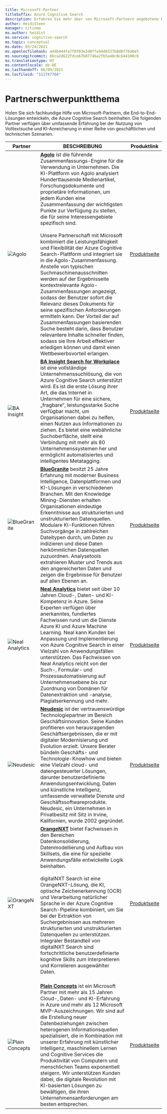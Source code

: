 ```yaml
---
title: Microsoft-Partner
titleSuffix: Azure Cognitive Search
description: Erfahren Sie mehr über von Microsoft-Partnern angebotene End-to-End-Lösungen, die Azure Cognitive Search beinhalten.
author: HeidiSteen
manager: nitinme
ms.author: heidist
ms.service: cognitive-search
ms.topic: conceptual
ms.date: 03/24/2021
ms.openlocfilehash: a4db444fa7f0f03e2d8ffe94d8337b8d0f76a0e5
ms.sourcegitcommit: 8bca2d622fdce67b07746a2fb5a40c0c644100c6
ms.translationtype: HT
ms.contentlocale: de-DE
ms.lasthandoff: 06/09/2021
ms.locfileid: "111747766"
---
```

# <a name="partner-spotlight"></a>Partnerschwerpunktthema

Holen Sie sich fachkundige Hilfe von Microsoft-Partnern, die End-to-End-Lösungen entwickeln, die Azure Cognitive Search beinhalten. Die folgenden Partner verfügen über umfassende Erfahrung bei der Nutzung von Volltextsuche und KI-Anreicherung in einer Reihe von geschäftlichen und technischen Szenarien.

| Partner | BESCHREIBUNG | Produktlink |
|---------|-------------|----------------------|
| ![Agolo](media/resource-partners/agolo-logo.png "Agolo-Unternehmenslogo") | [**Agolo**](https://www.agolo.com) ist die führende Zusammenfassungs-Engine für die Verwendung in Unternehmen. Die KI-Plattform von Agolo analysiert Hunderttausende Medienartikel, Forschungsdokumente und proprietäre Informationen, um jedem Kunden eine Zusammenfassung der wichtigsten Punkte zur Verfügung zu stellen, die für seine Interessengebiete spezifisch sind. </br></br>Unsere Partnerschaft mit Microsoft kombiniert die Leistungsfähigkeit und Flexibilität der Azure Cognitive Search-Plattform und integriert sie in die Agolo-Zusammenfassung. Anstelle von typischen Suchmaschinenausschnitten werden auf der Ergebnisseite kontextrelevante Agolo-Zusammenfassungen angezeigt, sodass der Benutzer sofort die Relevanz dieses Dokuments für seine spezifischen Anforderungen ermitteln kann. Der Vorteil der auf Zusammenfassungen basierenden Suche besteht darin, dass Benutzer relevantere Inhalte schneller finden, sodass sie Ihre Arbeit effektiver erledigen können und damit einen Wettbewerbsvorteil erlangen. | [Produktseite](https://www.agolo.com/microsoft-azure-cognitive-search ) |
| ![BA Insight](media/resource-partners/ba-insight-logo.png "BA Insights-Unternehmenslogo") | [**BA Insight Search for Workplace**](https://www.bainsight.com/azure-search/) ist eine vollständige Unternehmenssuchlösung, die von Azure Cognitive Search unterstützt wird. Es ist die erste Lösung ihrer Art, die das Internet in Unternehmen für eine sichere, „fragbare“, leistungsstarke Suche verfügbar macht, um Organisationen dabei zu helfen, einen Nutzen aus Informationen zu ziehen. Es bietet eine webähnliche Suchoberfläche, stellt eine Verbindung mit mehr als 80 Unternehmenssystemen her und ermöglicht automatisiertes und intelligentes Metatagging. | [Produktseite](https://www.bainsight.com/azure-search/) |
| ![BlueGranite](media/resource-partners/blue-granite-full-color.png "Firmenlogo von BlueGranite") | [**BlueGranite**](https://www.bluegranite.com/) besitzt 25 Jahre Erfahrung mit moderner Business Intelligence, Datenplattformen und KI-Lösungen in verschiedenen Branchen. Mit den Knowledge Mining-Diensten erhalten Organisationen eindeutige Erkenntnisse aus strukturierten und unstrukturierten Datenquellen. Modulare KI-Funktionen führen Suchvorgänge in zahlreichen Dateitypen durch, um Daten zu indizieren und diese Daten herkömmlichen Datenquellen zuzuordnen. Analysetools extrahieren Muster und Trends aus den angereicherten Daten und zeigen die Ergebnisse für Benutzer auf allen Ebenen an. | [Produktseite](https://www.bluegranite.com/knowledge-mining) |
| ![Neal Analytics](media/resource-partners/neal-analytics-logo.png "Firmenlogo von Neal Analytics") | [**Neal Analytics**](https://nealanalytics.com/) bietet seit über 10 Jahren Cloud-, Daten- und KI-Kompetenz in Azure. Seine Experten verfügen über anerkanntes, fundiertes Fachwissen rund um die Dienste Azure KI und Azure Machine Learning. Neal kann Kunden bei Anpassung und Implementierung von Azure Cognitive Search in einer Vielzahl von Anwendungsfällen unterstützen. Das Fachwissen von Neal Analytics reicht von der Such-, Formular- und Prozessautomatisierung auf Unternehmensebene bis zur Zuordnung von Domänen für Datenextraktion und -analyse, Plagiatserkennung und mehr. | [Produktseite](https://go.nealanalytics.com/cognitive-search)|
| ![Neudesic](media/resource-partners/neudesic-logo.png "Firmenlogo von Neudesic") | [**Neudesic**](https://www.neudesic.com/) ist der vertrauenswürdige Technologiepartner im Bereich Geschäftsinnovation. Seine Kunden profitieren von herausragenden Geschäftsergebnissen, die er mit digitaler Modernisierung und Evolution erzielt. Unsere Berater bündeln Geschäfts- und Technologie-Knowhow und bieten eine Vielzahl cloud- und datengesteuerter Lösungen, darunter benutzerdefinierte Anwendungsentwicklung, Daten und künstliche Intelligenz, umfassende verwaltete Dienste und Geschäftssoftwareprodukte. Neudesic, ein Unternehmen in Privatbesitz mit Sitz in Irvine, Kalifornien, wurde 2002 gegründet. | [Produktseite](https://www.neudesic.com/services/modern-workplace/document-intelligence-platform-schedule-demo/)|
| ![OrangeNXT](media/resource-partners/orangenxt-beldmerk-boven-160px.png "Firmenlogo von OrangeNXT") | [**OrangeNXT**](https://orangenxt.com/) bietet Fachwissen in den Bereichen Datenkonsolidierung, Datenmodellierung und Aufbau von Skillsets, die eine für spezielle Anwendungsfälle entwickelte Logik beinhalten.</br></br>digitalNXT Search ist eine OrangeNXT-Lösung, die KI, optische Zeichenerkennung (OCR) und Verarbeitung natürlicher Sprache in der Azure Cognitive Search-Pipeline kombiniert, um Sie bei der Extraktion von Suchergebnissen aus mehreren strukturierten und unstrukturierten Datenquellen zu unterstützen. Integraler Bestandteil von digitalNXT Search sind fortschrittliche benutzerdefinierte kognitive Skills zum Interpretieren und Korrelieren ausgewählter Daten.</br></br>| [Produktseite](https://orangenxt.com/solutions/digitalnxt/digitalnxt-search/)|
| ![Plain Concepts](media/resource-partners/plain-concepts-logo.png "Unternehmenslogo von Plain Concepts") | [**Plain Concepts**](https://www.plainconcepts.com/contact/) ist ein Microsoft Partner mit mehr als 15 Jahren Cloud-, Daten- und KI-Erfahrung in Azure und mehr als 12 Microsoft MVP-Auszeichnungen. Wir sind auf die Erstellung neuer Datenbeziehungen zwischen heterogenen Informationsquellen spezialisiert, die in Kombination mit unserer Erfahrung mit künstlicher Intelligenz, maschinellem Lernen und Cognitive Services die Produktivität von Computern und menschlichen Teams exponentiell steigern. Wir unterstützen Kunden dabei, die digitale Revolution mit KI-basierten Lösungen zu bewältigen, die ihren Unternehmensanforderungen am besten entsprechen.| [Produktseite](https://www.plainconcepts.com/artificial-intelligence/) |

